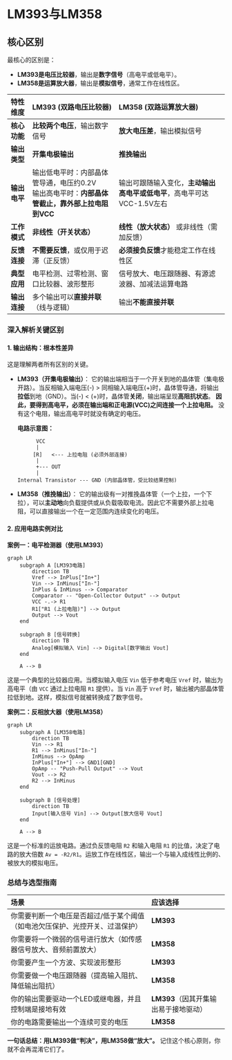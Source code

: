 # LM393与LM358

## 核心区别

最核心的区别是：

*   **LM393是电压比较器**，输出是**数字信号**（高电平或低电平）。
*   **LM358是运算放大器**，输出是**模拟信号**，通常工作在线性区。

| 特性维度     | LM393 (双路电压比较器)                                       | LM358 (双路运算放大器)                                       |
| :----------- | :----------------------------------------------------------- | :----------------------------------------------------------- |
| **核心功能** | **比较两个电压**，输出数字信号                               | **放大电压差**，输出模拟信号                                 |
| **输出类型** | **开集电极输出**                                             | **推挽输出**                                                 |
| **输出电平** | 输出低电平时：内部晶体管导通，电压约0.2V<br>输出高电平时：**内部晶体管截止，靠外部上拉电阻到VCC** | 输出可跟随输入变化，**主动输出高电平或低电平**，高电平可达VCC-1.5V左右 |
| **工作模式** | **非线性（开关状态）**                                       | **线性（放大状态）** 或非线性（需加反馈）                    |
| **反馈连接** | **不需要反馈**，或仅用于迟滞（正反馈）                       | **必须接负反馈**才能稳定工作在线性区                         |
| **典型应用** | 电平检测、过零检测、窗口比较器、波形整形                     | 信号放大、电压跟随器、有源滤波器、加减法运算电路             |
| **输出连接** | 多个输出可以**直接并联**（线与逻辑）                         | 输出**不能直接并联**                                         |



### 深入解析关键区别

#### 1. 输出结构：根本性差异

这是理解两者所有区别的关键。

*   **LM393（开集电极输出）**：
    它的输出端相当于一个开关到地的晶体管（集电极开路）。当反相输入端电压(-) > 同相输入端电压(+)时，晶体管导通，将输出**拉低**到地（GND）。当(-) < (+)时，晶体管**关闭**，输出端呈现**高阻抗状态**。
    **因此，要得到高电平，必须在输出端和正电源(VCC)之间连接一个上拉电阻。** 没有这个电阻，输出高电平时就没有确定的电压。

    **电路示意图：**
    ```
          VCC
          |
         [R]   <--- 上拉电阻 (必须外部连接)
          |
          +--- OUT
          |
    Internal Transistor --- GND (内部晶体管，受比较结果控制)
    ```

*   **LM358（推挽输出）**：
    它的输出级有一对推挽晶体管（一个上拉，一个下拉），可以**主动地**向负载提供或从负载吸取电流。因此它不需要外部上拉电阻，可以直接输出一个在一定范围内连续变化的电压。

#### 2. 应用电路实例对比

**案例一：电平检测器（使用LM393）**

```mermaid
graph LR
    subgraph A [LM393电路]
        direction TB
        Vref --> InPlus["In+"]
        Vin --> InMinus["In-"]
        InPlus & InMinus --> Comparator
        Comparator -- "Open-Collector Output" --> Output
        VCC -.-> R1
        R1["R1 (上拉电阻)"] --> Output
        Output --> Vout
    end

    subgraph B [信号转换]
        direction TB
        Analog[模拟输入 Vin] --> Digital[数字输出 Vout]
    end

    A --> B
```

这是一个典型的比较器应用。当模拟输入电压 `Vin` 低于参考电压 `Vref` 时，输出为高电平（由 `VCC` 通过上拉电阻 `R1` 提供）。当 `Vin` 高于 `Vref` 时，输出被内部晶体管拉低到地。这样，模拟信号就被转换成了数字信号。

**案例二：反相放大器（使用LM358）**

```mermaid
graph LR
    subgraph A [LM358电路]
        direction TB
        Vin --> R1
        R1 --> InMinus["In-"]
        InMinus --> OpAmp
        InPlus["In+"] --> GND1[GND]
        OpAmp -- "Push-Pull Output" --> Vout
        Vout --> R2
        R2 --> InMinus
    end

    subgraph B [信号处理]
        direction TB
        Input[输入信号 Vin] --> Output[放大信号 Vout]
    end

    A --> B
```

这是一个标准的运放电路。通过负反馈电阻 `R2` 和输入电阻 `R1` 的比值，决定了电路的放大倍数 `Av = -R2/R1`。运放工作在线性区，输出一个与输入成线性比例的、被放大的模拟电压。

### 总结与选型指南

| 场景                                                         | 应该选择                              |
| :----------------------------------------------------------- | :------------------------------------ |
| 你需要判断一个电压是否超过/低于某个阈值（如电池欠压保护、光控开关、过温保护） | **LM393**                             |
| 你需要将一个微弱的信号进行放大（如传感器信号放大、音频前置放大） | **LM358**                             |
| 你需要产生一个方波、实现波形整形                             | **LM393**                             |
| 你需要做一个电压跟随器（提高输入阻抗、降低输出阻抗）         | **LM358**                             |
| 你的输出需要驱动一个LED或继电器，并且控制端是接地有效        | **LM393**（因其开集输出易于接地驱动） |
| 你的电路需要输出一个连续可变的电压                           | **LM358**                             |

**一句话总结：用LM393做“判决”，用LM358做“放大”。** 记住这个核心原则，你就不会再混淆它们了。